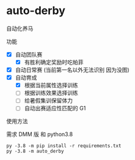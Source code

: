 # auto-derby

自动化养马

功能

- [x] 自动团队赛
  - [x] 有胜利确定奖励时吃帕菲
- [x] 自动日常赛 (当前第一名以外无法识别 因为没图)
- [x] 自动育成
  - [x] 根据当前属性选择训练
  - [ ] 根据训练效果选择训练
  - [ ] 给暑假集训保留体力
  - [ ] 自动出赛适应性匹配的 G1

使用方法

需求 DMM 版 和 python3.8

```shell
py -3.8 -m pip install -r requirements.txt
py -3.8 -m auto_derby
```
